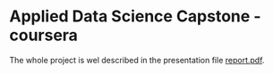 # Applied Data Science Capstone - coursera

The whole project is wel described in the presentation file [report.pdf](https://github.com/TheAnuska/Applied-Data-Science-Capstone---coursera/blob/main/report.pdf). 
